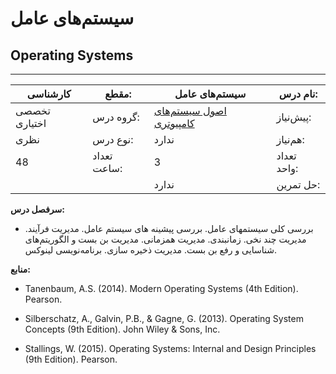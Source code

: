 # سیستم‌های عامل
## Operating Systems
_______________________________________________________________________________
| کارشناسی      | مقطع:       | سیستم‌های عامل                                                                             | نام درس:    |
| ------------- | ----------- | ------------------------------------------------------------------------------------------ | ----------- |
| تخصصی اختیاری | گروه درس:   | [اصول سیستم‌های کامپیوتری](../docs/curriculum/mandatory/Principles-of-Computer-Systems.md) | پیش‌نیاز:   |
| نظری          | نوع درس:    | ندارد                                                                                      | هم‌نیاز:    |
| 48            | تعداد ساعت: | 3                                                                                          | تعداد واحد: |
|               |             |  ندارد                                                                                     | حل تمرین:   |

**سرفصل درس:**


- بررسی کلی سیستمهای عامل. بررسی پیشینه های سیستم عامل. مدیریت فرآیند. مدیریت چند نخی. زمانبندی. مدیریت همزمانی. مدیریت بن بست و الگوریتم‌های شناسایی و رفع بن بست. مدیریت ذخیره سازی. برنامه‌نویسی لینوکس.


**منابع:**


- Tanenbaum, A.S. (2014). Modern Operating Systems (4th Edition). Pearson.

- Silberschatz, A., Galvin, P.B., & Gagne, G. (2013). Operating System Concepts (9th Edition). John Wiley & Sons, Inc.

- Stallings, W. (2015). Operating Systems: Internal and Design Principles (9th Edition). Pearson.

